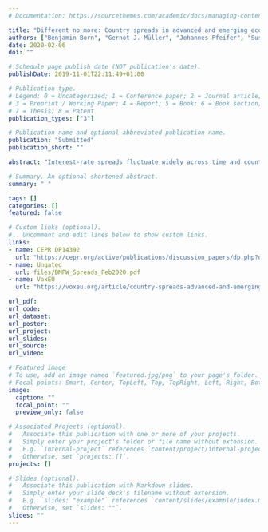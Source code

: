 ```yaml
---
# Documentation: https://sourcethemes.com/academic/docs/managing-content/

title: "Different no more: Country spreads in advanced and emerging economies"
authors: ["Benjamin Born", "Gernot J. Müller", "Johannes Pfeifer", "Susanne Wellmann"]
date: 2020-02-06
doi: ""

# Schedule page publish date (NOT publication's date).
publishDate: 2019-11-01T22:11:49+01:00

# Publication type.
# Legend: 0 = Uncategorized; 1 = Conference paper; 2 = Journal article;
# 3 = Preprint / Working Paper; 4 = Report; 5 = Book; 6 = Book section;
# 7 = Thesis; 8 = Patent
publication_types: ["3"]

# Publication name and optional abbreviated publication name.
publication: "Submitted"
publication_short: ""

abstract: "Interest-rate spreads fluctuate widely across time and countries. We characterize their behavior using some 3,200 quarterly observations for 21 advanced and 17 emerging economies since the early 1990s. Before the financial crisis, spreads are 10 times more volatile in emerging economies than in advanced economies. Since 2008, the behavior of spreads has converged across country groups, largely because it has adjusted in advanced economies. We also provide evidence on the transmission of spread shocks and find it similar across sample periods and country groups. Spread shocks have become a more important source of output fluctuations in advanced economies after 2008."

# Summary. An optional shortened abstract.
summary: " "

tags: []
categories: []
featured: false

# Custom links (optional).
#   Uncomment and edit lines below to show custom links.
links:
- name: CEPR DP14392
  url: "https://cepr.org/active/publications/discussion_papers/dp.php?dpno=14392"
- name: Ungated
  url: files/BMPW_Spreads_Feb2020.pdf
- name: VoxEU
  url: "https://voxeu.org/article/country-spreads-advanced-and-emerging-economies"

url_pdf:
url_code:
url_dataset:
url_poster:
url_project:
url_slides:
url_source:
url_video:

# Featured image
# To use, add an image named `featured.jpg/png` to your page's folder.
# Focal points: Smart, Center, TopLeft, Top, TopRight, Left, Right, BottomLeft, Bottom, BottomRight.
image:
  caption: ""
  focal_point: ""
  preview_only: false

# Associated Projects (optional).
#   Associate this publication with one or more of your projects.
#   Simply enter your project's folder or file name without extension.
#   E.g. `internal-project` references `content/project/internal-project/index.md`.
#   Otherwise, set `projects: []`.
projects: []

# Slides (optional).
#   Associate this publication with Markdown slides.
#   Simply enter your slide deck's filename without extension.
#   E.g. `slides: "example"` references `content/slides/example/index.md`.
#   Otherwise, set `slides: ""`.
slides: ""
---
```


